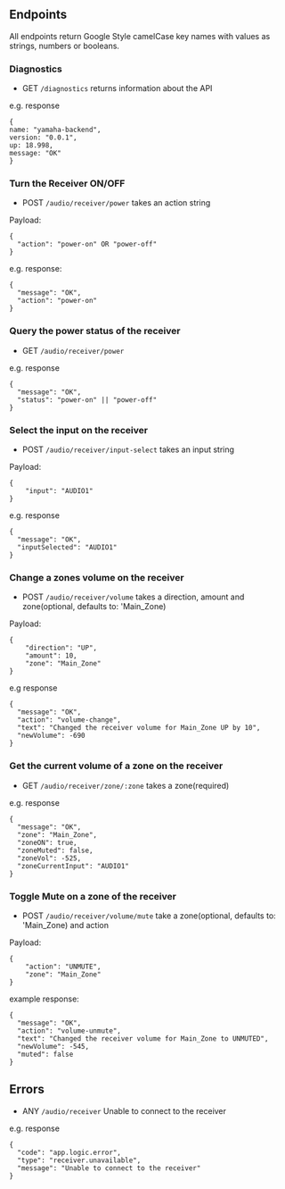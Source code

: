 ## Endpoints
All endpoints return Google Style camelCase key names with values as strings, numbers or booleans.

### Diagnostics
* GET ```/diagnostics``` returns information about the API

e.g. response
```
{
name: "yamaha-backend",
version: "0.0.1",
up: 18.998,
message: "OK"
}
```

### Turn the Receiver ON/OFF
* POST ```/audio/receiver/power``` takes an action string

Payload:
```
{ 
  "action": "power-on" OR "power-off"
}
```

e.g. response:
```
{
  "message": "OK",
  "action": "power-on"
}
```


### Query the power status of the receiver
* GET ```/audio/receiver/power```

e.g. response
```
{
  "message": "OK",
  "status": "power-on" || "power-off"
}
```

### Select the input on the receiver 
* POST ```/audio/receiver/input-select``` takes an input string

Payload:
```
{
	"input": "AUDIO1"
}
```

e.g. response
```
{
  "message": "OK",
  "inputSelected": "AUDIO1"
}
```

### Change a zones volume on the receiver
* POST ```/audio/receiver/volume``` takes a direction, amount and zone(optional, defaults to: 'Main_Zone)

Payload: 
```
{
	"direction": "UP",
	"amount": 10,
	"zone": "Main_Zone"
}
```

e.g response
```
{
  "message": "OK",
  "action": "volume-change",
  "text": "Changed the receiver volume for Main_Zone UP by 10",
  "newVolume": -690
}
```

### Get the current volume of a zone on the receiver
* GET ```/audio/receiver/zone/:zone``` takes a zone(required)

e.g. response
```
{
  "message": "OK",
  "zone": "Main_Zone",
  "zoneON": true,
  "zoneMuted": false,
  "zoneVol": -525,
  "zoneCurrentInput": "AUDIO1"
}
```

### Toggle Mute on a zone of the receiver
* POST ```/audio/receiver/volume/mute``` take a zone(optional, defaults to: 'Main_Zone) and action

Payload:
```
{
	"action": "UNMUTE",
	"zone": "Main_Zone"
}
```

example response:
```
{
  "message": "OK",
  "action": "volume-unmute",
  "text": "Changed the receiver volume for Main_Zone to UNMUTED",
  "newVolume": -545,
  "muted": false
}
```


## Errors
* ANY ```/audio/receiver``` Unable to connect to the receiver

e.g. response
```
{
  "code": "app.logic.error",
  "type": "receiver.unavailable",
  "message": "Unable to connect to the receiver"
}
```